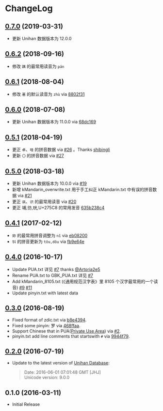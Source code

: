 # ChangeLog


## [0.7.0] (2019-03-31)

* 更新 Unihan 数据版本为 12.0.0


## [0.6.2] (2018-09-16)

* 修改 `蹒` 的最常用读音为 `pán`


## [0.6.1] (2018-08-04)

* 修改 `著` 的默认读音为 `zhù` via [8802f31]


## [0.6.0] (2018-07-08)

* 更新 Unihan 数据版本为 11.0.0 via [68dc169]


## [0.5.1] (2018-04-19)

* 更正 `卓`、`啥` 的拼音数据 via [#26] 。Thanks [shibingli](https://github.com/shibingli)
* 更新 `〇` 的拼音数据 via [#27]


## [0.5.0] (2018-03-18)

* 更新 Unihan 数据版本为 10.0.0 via [#19][#19]
* 新增 kMandarin_overwrite.txt 用于手工纠正 kMandarin.txt 中有误的拼音数据 via [#21][#21]
* 更正 `讽`、`识` 的最常用读音 via [#20][#20]
* 更正 埔,彷,珖,U+275C8 的常用发音 [635b238c4](https://github.com/mozillazg/pinyin-data/commit/635b238c4d21e55d8fd66299c8da3ae555253b3a)


## [0.4.1] (2017-02-12)

* `妳` 的最常用拼音调整为 `nǐ` via [eb08200](https://github.com/mozillazg/pinyin-data/commit/eb08200d0a203c57ecc62ec7a118765518430238)
* `钭` 的拼音更新为 `tǒu,dǒu` via [fb9e64e](https://github.com/mozillazg/pinyin-data/commit/fb9e64e6c0a20eb0e792e8a402dffbf8cc2dfa57)


## [0.4.0] (2016-10-17)

* Update PUA.txt 详见 [#7](https://github.com/mozillazg/pinyin-data/issues/7) thanks [@Artoria2e5][@Artoria2e5]
* Rename PUA.txt to GBK_PUA.txt 详见 [#7](https://github.com/mozillazg/pinyin-data/issues/7)
* Add kMandarin_8105.txt (《通用规范汉字表》里 8105 个汉字最常用的一个读音) [#9][#9] [#11][#11]
* Update pinyin.txt with latest data


## [0.3.0] (2016-08-19)

* Fixed format of zdic.txt via [b8e4394](https://github.com/mozillazg/pinyin-data/commit/b8e439490d2c6e8c711652983db52fb69136919b).
* Fixed some pinyin: 罗 via [468ffaa](https://github.com/mozillazg/pinyin-data/commit/468ffaa8eb678637c7565a02e6836255bd0df06c).
* Support Chinese that in PUA([Private Use Area](https://en.wikipedia.org/wiki/Private_Use_Areas>)) via [#2](https://github.com/mozillazg/pinyin-data/pull/2).
* pinyin.txt add line comments that startswith `#` via [9944f79](https://github.com/mozillazg/pinyin-data/commit/9944f795e191fb3606d65ada84b6fad5665f8776).


## [0.2.0] (2016-07-19)

* Update to the latest version of [Unihan Database](http://www.unicode.org/charts/unihan.html):

  > Date: 2016-06-01 07:01:48 GMT [JHJ]       
  > Unicode version: 9.0.0


## 0.1.0 (2016-03-11)

* Initial Release


[@Artoria2e5]: https://github.com/Artoria2e5
[#9]: https://github.com/mozillazg/pinyin-data/pull/9
[#11]: https://github.com/mozillazg/pinyin-data/pull/11
[#19]: https://github.com/mozillazg/pinyin-data/pull/19
[#20]: https://github.com/mozillazg/pinyin-data/pull/20
[#21]: https://github.com/mozillazg/pinyin-data/pull/21
[#26]: https://github.com/mozillazg/pinyin-data/pull/26
[#27]: https://github.com/mozillazg/pinyin-data/pull/27
[68dc169]: https://github.com/mozillazg/pinyin-data/commit/68dc169c3f0f02cb9bf53290edab2d2d2463e0c5
[8802f31]: https://github.com/mozillazg/pinyin-data/commit/8802f31e0e65c6e34a497adb55993425741a9d41

[0.2.0]: https://github.com/mozillazg/pinyin-data/compare/v0.1.0...v0.2.0
[0.3.0]: https://github.com/mozillazg/pinyin-data/compare/v0.2.0...v0.3.0
[0.4.0]: https://github.com/mozillazg/pinyin-data/compare/v0.3.0...v0.4.0
[0.4.1]: https://github.com/mozillazg/pinyin-data/compare/v0.4.0...v0.4.1
[0.5.0]: https://github.com/mozillazg/pinyin-data/compare/v0.4.1...v0.5.0
[0.5.1]: https://github.com/mozillazg/pinyin-data/compare/v0.5.0...v0.5.1
[0.6.0]: https://github.com/mozillazg/pinyin-data/compare/v0.5.1...v0.6.0
[0.6.1]: https://github.com/mozillazg/pinyin-data/compare/v0.6.0...v0.6.1
[0.6.2]: https://github.com/mozillazg/pinyin-data/compare/v0.6.1...v0.6.2
[0.7.0]: https://github.com/mozillazg/pinyin-data/compare/v0.6.2...v0.7.0
